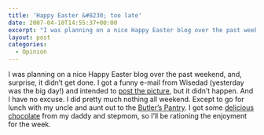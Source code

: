 ```yaml
---
title: 'Happy Easter &#8230; too late'
date: 2007-04-10T14:55:37+00:00
excerpt: "I was planning on a nice Happy Easter blog over the past weekend, and, surprise, it didn't get done. I got a funny"
layout: post
categories:
  - Opinion
---
```


I was planning on a nice Happy Easter blog over the past weekend, and, surprise, it didn&#8217;t get done. I got a funny e-mail from Wisedad (yesterday was the big day!) and intended to <a href="https://dv8b8dkxht4vb.cloudfront.net/img/bunnies.jpg" data-fslightbox="lightbox">post the picture</a>, but it didn&#8217;t happen. And I have no excuse. I did pretty much nothing all weekend. Except to go for lunch with my uncle and aunt out to the [Butler&#8217;s Pantry](http://www.butlerspantry.ca/butlers/Reviews.html). I got some [delicious chocolate](http://www.laurasecord.ca/) from my daddy and stepmom, so I&#8217;ll be rationing the enjoyment for the week.
